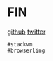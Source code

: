 
# FIN

[github](https://github.com/juliangruber)
[twitter](https://twitter.com/juliangruber)

```
#stackvm
#browserling
```
